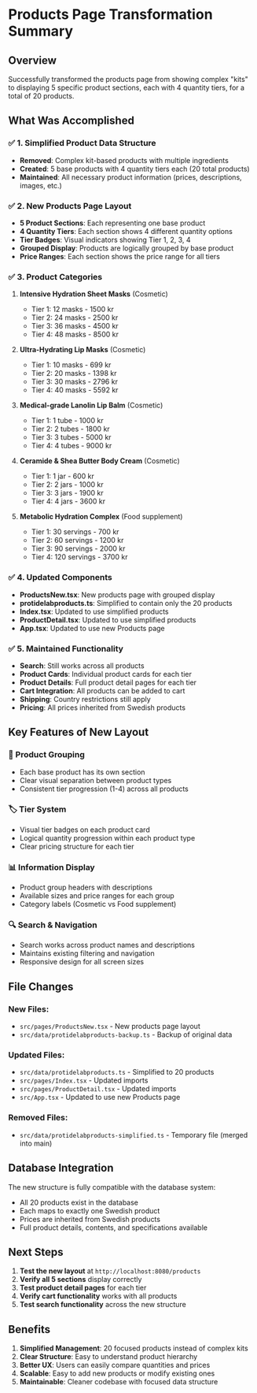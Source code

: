 # Products Page Transformation Summary

## Overview
Successfully transformed the products page from showing complex "kits" to displaying 5 specific product sections, each with 4 quantity tiers, for a total of 20 products.

## What Was Accomplished

### ✅ 1. Simplified Product Data Structure
- **Removed**: Complex kit-based products with multiple ingredients
- **Created**: 5 base products with 4 quantity tiers each (20 total products)
- **Maintained**: All necessary product information (prices, descriptions, images, etc.)

### ✅ 2. New Products Page Layout
- **5 Product Sections**: Each representing one base product
- **4 Quantity Tiers**: Each section shows 4 different quantity options
- **Tier Badges**: Visual indicators showing Tier 1, 2, 3, 4
- **Grouped Display**: Products are logically grouped by base product
- **Price Ranges**: Each section shows the price range for all tiers

### ✅ 3. Product Categories
1. **Intensive Hydration Sheet Masks** (Cosmetic)
   - Tier 1: 12 masks - 1500 kr
   - Tier 2: 24 masks - 2500 kr  
   - Tier 3: 36 masks - 4500 kr
   - Tier 4: 48 masks - 8500 kr

2. **Ultra-Hydrating Lip Masks** (Cosmetic)
   - Tier 1: 10 masks - 699 kr
   - Tier 2: 20 masks - 1398 kr
   - Tier 3: 30 masks - 2796 kr
   - Tier 4: 40 masks - 5592 kr

3. **Medical-grade Lanolin Lip Balm** (Cosmetic)
   - Tier 1: 1 tube - 1000 kr
   - Tier 2: 2 tubes - 1800 kr
   - Tier 3: 3 tubes - 5000 kr
   - Tier 4: 4 tubes - 9000 kr

4. **Ceramide & Shea Butter Body Cream** (Cosmetic)
   - Tier 1: 1 jar - 600 kr
   - Tier 2: 2 jars - 1000 kr
   - Tier 3: 3 jars - 1900 kr
   - Tier 4: 4 jars - 3600 kr

5. **Metabolic Hydration Complex** (Food supplement)
   - Tier 1: 30 servings - 700 kr
   - Tier 2: 60 servings - 1200 kr
   - Tier 3: 90 servings - 2000 kr
   - Tier 4: 120 servings - 3700 kr

### ✅ 4. Updated Components
- **ProductsNew.tsx**: New products page with grouped display
- **protidelabproducts.ts**: Simplified to contain only the 20 products
- **Index.tsx**: Updated to use simplified products
- **ProductDetail.tsx**: Updated to use simplified products
- **App.tsx**: Updated to use new Products page

### ✅ 5. Maintained Functionality
- **Search**: Still works across all products
- **Product Cards**: Individual product cards for each tier
- **Product Details**: Full product detail pages for each tier
- **Cart Integration**: All products can be added to cart
- **Shipping**: Country restrictions still apply
- **Pricing**: All prices inherited from Swedish products

## Key Features of New Layout

### 🎯 Product Grouping
- Each base product has its own section
- Clear visual separation between product types
- Consistent tier progression (1-4) across all products

### 🏷️ Tier System
- Visual tier badges on each product card
- Logical quantity progression within each product type
- Clear pricing structure for each tier

### 📊 Information Display
- Product group headers with descriptions
- Available sizes and price ranges for each group
- Category labels (Cosmetic vs Food supplement)

### 🔍 Search & Navigation
- Search works across product names and descriptions
- Maintains existing filtering and navigation
- Responsive design for all screen sizes

## File Changes

### New Files:
- `src/pages/ProductsNew.tsx` - New products page layout
- `src/data/protidelabproducts-backup.ts` - Backup of original data

### Updated Files:
- `src/data/protidelabproducts.ts` - Simplified to 20 products
- `src/pages/Index.tsx` - Updated imports
- `src/pages/ProductDetail.tsx` - Updated imports  
- `src/App.tsx` - Updated to use new Products page

### Removed Files:
- `src/data/protidelabproducts-simplified.ts` - Temporary file (merged into main)

## Database Integration

The new structure is fully compatible with the database system:
- All 20 products exist in the database
- Each maps to exactly one Swedish product
- Prices are inherited from Swedish products
- Full product details, contents, and specifications available

## Next Steps

1. **Test the new layout** at `http://localhost:8080/products`
2. **Verify all 5 sections** display correctly
3. **Test product detail pages** for each tier
4. **Verify cart functionality** works with all products
5. **Test search functionality** across the new structure

## Benefits

1. **Simplified Management**: 20 focused products instead of complex kits
2. **Clear Structure**: Easy to understand product hierarchy
3. **Better UX**: Users can easily compare quantities and prices
4. **Scalable**: Easy to add new products or modify existing ones
5. **Maintainable**: Cleaner codebase with focused data structure
